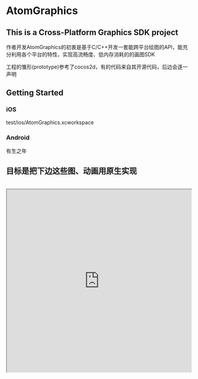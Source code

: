 # AtomGraphics
 
 ## This is a Cross-Platform Graphics SDK project
 
作者开发AtomGraphics的初衷是基于C/C++开发一套能跨平台绘图的API，能充分利用各个平台的特性，实现高流畅度、低内存消耗的的画图SDK

工程的雏形(prototype)参考了cocos2d，有的代码来自其开源代码，后边会逐一声明

 ## Getting Started
 
 ### iOS
 test/ios/AtomGraphics.xcworkspace
 
 ### Android
 有生之年

## 目标是把下边这些图、动画用原生实现
<br/>
<iframe src="https://ecomfe.github.io/zrender-doc/public/examples.html" style="width:100%;height:500px"></iframe>

